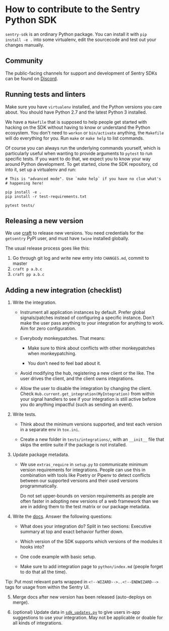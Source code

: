 # How to contribute to the Sentry Python SDK

`sentry-sdk` is an ordinary Python package. You can install it with `pip
install -e .` into some virtualenv, edit the sourcecode and test out your
changes manually.

## Community

The public-facing channels for support and development of Sentry SDKs can be found on [Discord](https://discord.gg/Ww9hbqr).

## Running tests and linters

Make sure you have `virtualenv` installed, and the Python versions you care
about. You should have Python 2.7 and the latest Python 3 installed.

We have a `Makefile` that is supposed to help people get started with hacking
on the SDK without having to know or understand the Python ecosystem. You don't
need to `workon` or `bin/activate` anything, the `Makefile` will do everything
for you. Run `make` or `make help` to list commands.

Of course you can always run the underlying commands yourself, which is
particularly useful when wanting to provide arguments to `pytest` to run
specific tests. If you want to do that, we expect you to know your way around
Python development. To get started, clone the SDK repository, cd into it, set
up a virtualenv and run:

    # This is "advanced mode". Use `make help` if you have no clue what's
    # happening here!

    pip install -e .
    pip install -r test-requirements.txt

    pytest tests/

## Releasing a new version

We use [craft](https://github.com/getsentry/craft#python-package-index-pypi) to
release new versions. You need credentials for the `getsentry` PyPI user, and
must have `twine` installed globally.

The usual release process goes like this:

1. Go through git log and write new entry into `CHANGES.md`, commit to master
2. `craft p a.b.c`
3. `craft pp a.b.c`

## Adding a new integration (checklist)

1. Write the integration.

    * Instrument all application instances by default. Prefer global signals/patches instead of configuring a specific instance. Don't make the user pass anything to your integration for anything to work. Aim for zero configuration.

    * Everybody monkeypatches. That means:

      * Make sure to think about conflicts with other monkeypatches when monkeypatching.

      * You don't need to feel bad about it.

    * Avoid modifying the hub, registering a new client or the like. The user drives the client, and the client owns integrations.

    * Allow the user to disable the integration by changing the client. Check `Hub.current.get_integration(MyIntegration)` from within your signal handlers to see if your integration is still active before you do anything impactful (such as sending an event).

2. Write tests.

    * Think about the minimum versions supported, and test each version in a separate env in `tox.ini`.

    * Create a new folder in `tests/integrations/`, with an `__init__` file that skips the entire suite if the package is not installed.

3. Update package metadata.

    * We use `extras_require` in `setup.py` to communicate minimum version requirements for integrations. People can use this in combination with tools like Poetry or Pipenv to detect conflicts between our supported versions and their used versions programmatically.

      Do not set upper-bounds on version requirements as people are often faster in adopting new versions of a web framework than we are in adding them to the test matrix or our package metadata.

4. Write the [docs](https://github.com/getsentry/sentry-docs). Answer the following questions:

    * What does your integration do? Split in two sections: Executive summary at top and exact behavior further down.

    * Which version of the SDK supports which versions of the modules it hooks into?

    * One code example with basic setup.

    * Make sure to add integration page to `python/index.md` (people forget to do that all the time).

  Tip: Put most relevant parts wrapped in `<!--WIZARD-->..<!--ENDWIZARD-->` tags for usage from within the Sentry UI.

5. Merge docs after new version has been released (auto-deploys on merge).

6. (optional) Update data in [`sdk_updates.py`](https://github.com/getsentry/sentry/blob/master/src/sentry/sdk_updates.py) to give users in-app suggestions to use your integration. May not be applicable or doable for all kinds of integrations.
